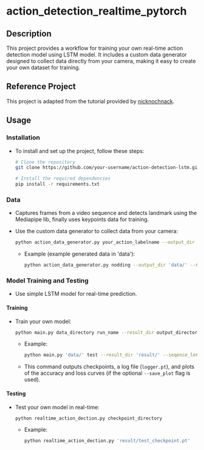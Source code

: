 # action_detection_realtime_pytorch

## Description 
This project provides a workflow for training your own real-time action detection model using LSTM model. It includes a custom data generator designed to collect data directly from your camera, making it easy to create your own dataset for training.

## Reference Project 
This project is adapted from the tutorial provided by [nicknochnack](https://github.com/nicknochnack/ActionDetectionforSignLanguage). 

## Usage

### Installation
+ To install and set up the project, follow these steps:
	``` sh
	# Clone the repository
	git clone https://github.com/your-username/action-detection-lstm.git
	
	# Install the required dependencies
	pip install -r requirements.txt
	```

### Data
+ Captures frames from a video sequence and detects landmark using the Mediapipe lib, finally uses keypoints data for training.

+ Use the custom data generator to collect data from your camera:
	``` sh
	python action_data_generator.py your_action_labelname --output_dir output_directory --num_sequences number of sequence --frames_per_sequence number of frame
	```
	+ Example (example generated data  in 'data'):
		``` sh
		python action_data_generator.py nodding --output_dir 'data/' --num_sequences 100 --frames_per_sequence 20
		```
		
### Model Training and Testing
+ Use simple LSTM model for real-time prediction.
#### Training
+ Train your own model:
	``` sh
	python main.py data_directory run_name --result_dir output_directory --seqence_length length_of_seqence --epochs epochs_of_training
	```
	+ Example:
		``` sh
		python main.py 'data/' test --result_dir 'result/' --seqence_length 20 --epochs 200
		```

	+ This command outputs checkpoints, a log file (`logger.pt`), and plots of the accuracy and loss curves (if the optional `--save_plot` flag is used).
#### Testing
+ Test your own model in real-time:
	``` sh
	python realtime_action_dection.py checkpoint_directory
	```
	+ Example:
		``` sh
		python realtime_action_dection.py 'result/test_checkpoint.pt'
		```





